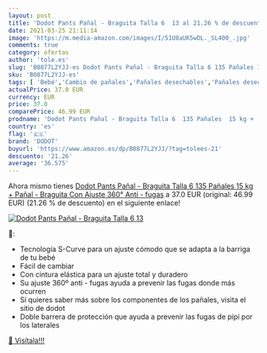 ```yaml
---
layout: post
title: 'Dodot Pants Pañal - Braguita Talla 6  13 al 21.26 % de descuento'
date: 2021-03-25 21:11:14
image: 'https://m.media-amazon.com/images/I/51U8aUK5wDL._SL400_.jpg'
comments: true
category: ofertas
author: 'tole.es'
slug: 'B0877L2YJJ-es Dodot Pants Pañal - Braguita Talla 6 135 Pañales 15 kg +...'
sku: 'B0877L2YJJ-es'
tags: [ 'Bebé','Cambio de pañales','Pañales desechables','Pañales desechables para bebés','Pañales para bebé','dodot','pañal','pañales', ]
actualPrice: 37.0 EUR
currency: EUR
price: 37.0
comparePrice: 46.99 EUR
prodname: 'Dodot Pants Pañal - Braguita Talla 6  135 Pañales  15 kg +  Pañal - Braguita Con Ajuste 360° Anti - fugas'
country: 'es'
flag: '🇪🇸'
brand: 'DODOT'
buyurl: 'https://www.amazon.es/dp/B0877L2YJJ/?tag=tolees-21'
descuento: '21.26'
average: '36.575'
---
```


Ahora mismo tienes [Dodot Pants Pañal - Braguita Talla 6  135 Pañales  15 kg +  Pañal - Braguita Con Ajuste 360° Anti - fugas](https://www.amazon.es/dp/B0877L2YJJ/?tag=tolees-21) a 37.0 EUR (original: 46.99 EUR) (21.26 %  de descuento) en el siguiente enlace!

[![Dodot Pants Pañal - Braguita Talla 6  13](https://m.media-amazon.com/images/I/51U8aUK5wDL._SL400_.jpg)](https://www.amazon.es/dp/B0877L2YJJ/?tag=tolees-21)

🔎:

- Tecnología S-Curve para un ajuste cómodo que se adapta a la barriga de tu bebé
- Fácil de cambiar
- Con cintura elástica para un ajuste total y duradero
- Su ajuste 360º anti - fugas ayuda a prevenir las fugas donde más ocurren
- Si quieres saber más sobre los componentes de los pañales, visita el sitio de dodot
- Doble barrera de protección que ayuda a prevenir las fugas de pipí por los laterales

[🛒 Visítala!!!](https://www.amazon.es/dp/B0877L2YJJ/?tag=tolees-21)
